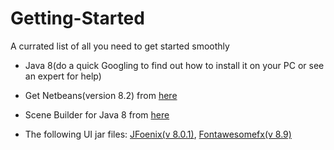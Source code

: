 # Getting-Started
A currated list of all you need to get started smoothly

- Java 8(do a quick Googling to find out how to install it on your PC or see an expert for help)

- Get Netbeans(version 8.2) from [here](https://netbeans.org/downloads/) 

- Scene Builder for Java 8 from [here](http://gluonhq.com/products/scene-builder/)

- The following UI jar files: [JFoenix(v 8.0.1)](https://search.maven.org/remotecontent?filepath=com/jfoenix/jfoenix/8.0.1/jfoenix-8.0.1.jar), [Fontawesomefx(v 8.9)](https://search.maven.org/remotecontent?filepath=de/jensd/fontawesomefx/8.9/fontawesomefx-8.9.jar)  

